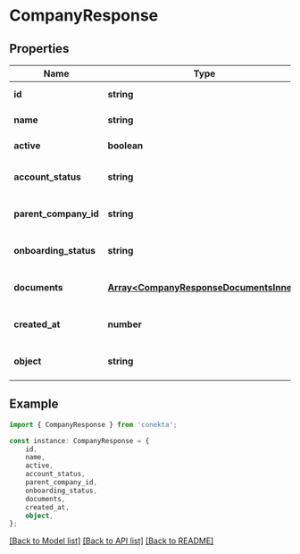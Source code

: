 # CompanyResponse


## Properties

Name | Type | Description | Notes
------------ | ------------- | ------------- | -------------
**id** | **string** | The unique identifier for the company. | [default to undefined]
**name** | **string** | The name of the company. | [default to undefined]
**active** | **boolean** | Indicates if the company is active. | [default to undefined]
**account_status** | **string** | The current status of the company\&#39;s account. | [default to undefined]
**parent_company_id** | **string** | The identifier of the parent company, if any. | [optional] [default to undefined]
**onboarding_status** | **string** | The current status of the company\&#39;s onboarding process. | [default to undefined]
**documents** | [**Array&lt;CompanyResponseDocumentsInner&gt;**](CompanyResponseDocumentsInner.md) | A list of documents related to the company. | [default to undefined]
**created_at** | **number** | Timestamp of when the company was created. | [default to undefined]
**object** | **string** | The type of object, typically \&quot;company\&quot;. | [default to undefined]

## Example

```typescript
import { CompanyResponse } from 'conekta';

const instance: CompanyResponse = {
    id,
    name,
    active,
    account_status,
    parent_company_id,
    onboarding_status,
    documents,
    created_at,
    object,
};
```

[[Back to Model list]](../README.md#documentation-for-models) [[Back to API list]](../README.md#documentation-for-api-endpoints) [[Back to README]](../README.md)
